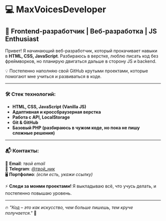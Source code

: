 # 💻 MaxVoicesDeveloper

## 🚀 Frontend-разработчик | Веб-разработка | JS Enthusiast

Привет! Я начинающий веб-разработчик, который прокачивает навыки в **HTML, CSS, JavaScript**. Разбираюсь в верстке, люблю писать код без фреймворков, но планирую двигаться дальше в сторону JS и backend.  

💡 Постепенно наполняю свой GitHub крутыми проектами, которые помогают мне учиться и развиваться в коде.  

---

### 🛠 Стек технологий:
- **HTML, CSS, JavaScript (Vanilla JS)**  
- **Адаптивная и кроссбраузерная верстка**  
- **Работа с API, LocalStorage**  
- **Git & GitHub**  
- **Базовый PHP (разбираюсь в чужом коде, но пока не пишу сложные решения)**  

---

### 📬 Контакты:
📧 **Email**: _твой email_  
🔗 **Telegram**: [_@твой_ник_](https://t.me/твой_ник)  
🖥️ **Портфолио**: _(если есть, укажи ссылку)_  

⚡ **Следи за моими проектами!** Я выкладываю всё, что учусь делать, и постепенно повышаю уровень.  

---
🔥 _"Код – это как искусство, чем больше пишешь, тем круче получается."_ 🚀
